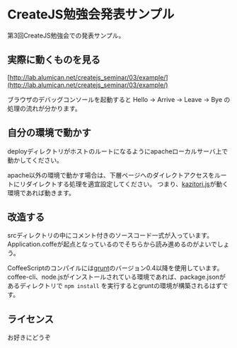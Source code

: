 CreateJS勉強会発表サンプル
==========================

第3回CreateJS勉強会での発表サンプル。

実際に動くものを見る
------
[http://lab.alumican.net/createjs_seminar/03/example/](http://lab.alumican.net/createjs_seminar/03/example/)

ブラウザのデバッグコンソールを起動すると Hello → Arrive → Leave → Bye の処理の流れが分かります。

自分の環境で動かす
------
deployディレクトリがホストのルートになるようにapacheローカルサーバ上で動かしてください。

apache以外の環境で動かす場合は、下層ページへのダイレクトアクセスをルートにリダイレクトする処理を適宜設定してください。
つまり、[kazitori.js](https://github.com/glassesfactory/kazitori.js)が動く環境であれば動きます。

改造する
------
srcディレクトリの中にコメント付きのソースコード一式が入っています。
Application.coffeが起点となっているのでそちらから読み進めるのがよいでしょう。

CoffeeScriptのコンパイルには[grunt](http://gruntjs.com/)のバージョン0.4以降を使用しています。
coffee-cli、node.jsがインストールされている環境であれば、package.jsonがあるディレクトリで `npm install` を実行するとgruntの環境が構築されるはずです。

ライセンス
------
お好きにどうぞ
